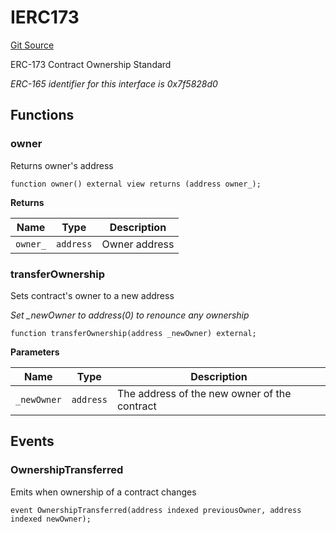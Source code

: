 # IERC173
[Git Source](https://github.com/ubiquity/ubiquity-dollar/blob/7de99efbd24b43cb89b03b0f63c9241a23e6a660/src/dollar/interfaces/IERC173.sol)

ERC-173 Contract Ownership Standard

*ERC-165 identifier for this interface is 0x7f5828d0*


## Functions
### owner

Returns owner's address


```solidity
function owner() external view returns (address owner_);
```
**Returns**

|Name|Type|Description|
|----|----|-----------|
|`owner_`|`address`|Owner address|


### transferOwnership

Sets contract's owner to a new address

*Set _newOwner to address(0) to renounce any ownership*


```solidity
function transferOwnership(address _newOwner) external;
```
**Parameters**

|Name|Type|Description|
|----|----|-----------|
|`_newOwner`|`address`|The address of the new owner of the contract|


## Events
### OwnershipTransferred
Emits when ownership of a contract changes


```solidity
event OwnershipTransferred(address indexed previousOwner, address indexed newOwner);
```

